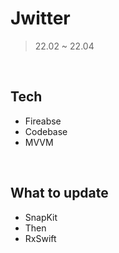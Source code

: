 # Jwitter
> 22.02 ~ 22.04

</br>

## Tech 
 - Fireabse
 - Codebase
 - MVVM

</br>


## What to update
 - SnapKit
 - Then
 - RxSwift
